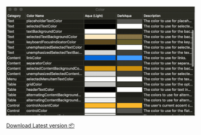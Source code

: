 
![Banner](/Others/demo.gif)

[Download Latest version 📦](https://github.com/kaunteya/MacSystemColors/releases/latest)
